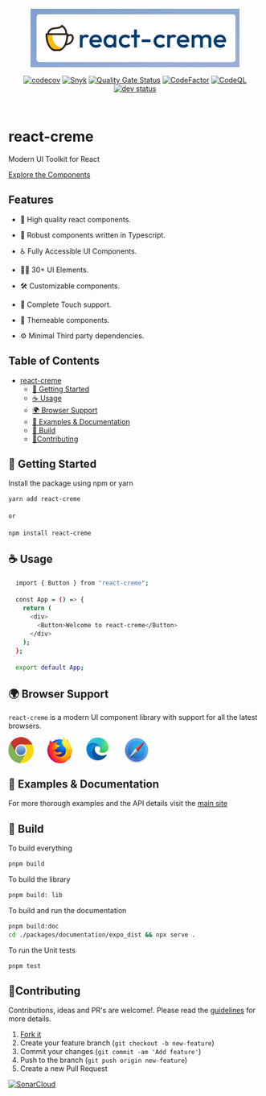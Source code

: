 <div align="center">
  <br/>
  <img src="./readme-assets/logo.jpg" />
  <br/>
  
  [![codecov](https://codecov.io/gh/prabhuignoto/react-creme/branch/master/graph/badge.svg?token=JEL70TGE8Q)](https://codecov.io/gh/prabhuignoto/react-creme)
  [![Snyk](https://snyk.io/test/github/prabhuignoto/react-creme/badge.svg)](https://snyk.io/test/github/prabhuignoto/react-creme)
  [![Quality Gate Status](https://sonarcloud.io/api/project_badges/measure?project=react-creme&metric=alert_status)](https://sonarcloud.io/summary/new_code?id=react-creme)
  [![CodeFactor](https://www.codefactor.io/repository/github/prabhuignoto/react-creme/badge)](https://www.codefactor.io/repository/github/prabhuignoto/react-creme)
  [![CodeQL](https://github.com/prabhuignoto/react-creme/actions/workflows/codeql-analysis.yml/badge.svg)](https://github.com/prabhuignoto/react-creme/actions/workflows/codeql-analysis.yml)
  [![dev status](https://img.shields.io/badge/status-alpha-green)](https://img.shields.io/badge/status-alpha-green)
</div>

</br>

# react-creme

Modern UI Toolkit for React

[Explore the Components](https://react-creme.vercel.app/)

<h2>Features</h2>

- 💎 High quality react components.
- 💪 Robust components written in Typescript.
- ♿ Fully Accessible UI Components.

- 🏳️‍🌈 30+ UI Elements.

- 🛠️ Customizable components.

- 📱 Complete Touch support.

- 🎨 Themeable components.

- ⚙️ Minimal Third party dependencies.

<h2>Table of Contents</h2>

- [react-creme](#react-creme)
  - [🚀 Getting Started](#-getting-started)
  - [☕ Usage](#-usage)
  - [🌍 Browser Support](#-browser-support)
  - [🍫 Examples & Documentation](#-examples--documentation)
  - [🔨 Build](#-build)
  - [🤝Contributing](#contributing)

## 🚀 Getting Started

Install the package using npm or yarn

```sh
yarn add react-creme

or

npm install react-creme

```

## ☕ Usage

```sh
  import { Button } from "react-creme";

  const App = () => {
    return (
      <div>
        <Button>Welcome to react-creme</Button>
      </div>
    );
  };

  export default App;
```

## 🌍 Browser Support

`react-creme` is a modern UI component library with support for all the latest browsers.

<div style="display: flex; justify-content: space-between; width: 280px">
  <img src="./readme-assets/chrome.svg" alt="chrome" width=50 />
  <img src="./readme-assets/firefox.svg" alt="chrome" width=50 />
  <img src="./readme-assets/edge.svg" alt="chrome" width=50 />
  <img src="./readme-assets/safari.svg" alt="chrome" width=50 />
</div>

## 🍫 Examples & Documentation

For more thorough examples and the API details visit the [main site](https://react-creme.vercel.app)

## 🔨 Build

To build everything

```sh
pnpm build
```

To build the library

```sh
pnpm build: lib
```

To build and run the documentation

```sh
pnpm build:doc
cd ./packages/documentation/expo_dist && npx serve .
```

To run the Unit tests

```sh
pnpm test
```

## 🤝Contributing

Contributions, ideas and PR's are welcome!. Please read the [guidelines](/CONTRIBUTING.md) for more details.

1. [Fork it](https://github.com/prabhuignoto/react-creme/fork)
2. Create your feature branch (`git checkout -b new-feature`)
3. Commit your changes (`git commit -am 'Add feature'`)
4. Push to the branch (`git push origin new-feature`)
5. Create a new Pull Request

[![SonarCloud](https://sonarcloud.io/images/project_badges/sonarcloud-orange.svg)](https://sonarcloud.io/summary/new_code?id=react-creme)
